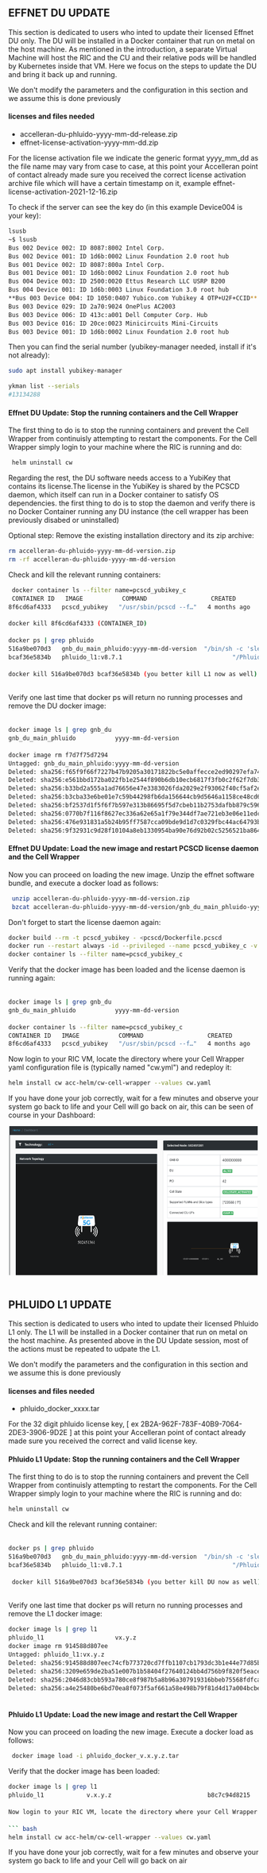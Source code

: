 ## EFFNET DU UPDATE

This section is dedicated to users who inted to update their licensed Effnet DU only. The DU will be installed in a Docker container that run on metal 
on the host machine. As mentioned in the introduction, a separate Virtual Machine will host the RIC and the CU and their relative pods will be handled
by Kubernetes inside that VM. Here we focus on the steps to update the DU and bring it back up and running.

We don't modify the parameters and the configuration in this section and we assume this is done previously

#### licenses and files needed
* accelleran-du-phluido-yyyy-mm-dd-release.zip
* effnet-license-activation-yyyy-mm-dd.zip 

For the license activation file we indicate the generic format yyyy_mm_dd as the file name may vary from case to case, at this point your Accelleran point of contact already made sure you received the correct license activation archive file which will have a certain timestamp on it, example effnet-license-activation-2021-12-16.zip

To check if the server can see the key do (in this example Device004 is your key): 
``` bash
lsusb
~$ lsusb
Bus 002 Device 002: ID 8087:8002 Intel Corp. 
Bus 002 Device 001: ID 1d6b:0002 Linux Foundation 2.0 root hub
Bus 001 Device 002: ID 8087:800a Intel Corp. 
Bus 001 Device 001: ID 1d6b:0002 Linux Foundation 2.0 root hub
Bus 004 Device 003: ID 2500:0020 Ettus Research LLC USRP B200
Bus 004 Device 001: ID 1d6b:0003 Linux Foundation 3.0 root hub
**Bus 003 Device 004: ID 1050:0407 Yubico.com Yubikey 4 OTP+U2F+CCID**
Bus 003 Device 029: ID 2a70:9024 OnePlus AC2003
Bus 003 Device 006: ID 413c:a001 Dell Computer Corp. Hub
Bus 003 Device 016: ID 20ce:0023 Minicircuits Mini-Circuits
Bus 003 Device 001: ID 1d6b:0002 Linux Foundation 2.0 root hub
```
Then you can find the serial number (yubikey-manager needed, install if it's not already):

``` bash
sudo apt install yubikey-manager
```
``` bash
ykman list --serials
#13134288
```
#### Effnet DU Update: Stop the running containers and the Cell Wrapper 

The first thing to do is to stop the running containers and prevent the Cell Wrapper from continuisly attempting to restart the components. For the Cell Wrapper simply login to your machine where the RIC is running and do:

``` bash
 helm uninstall cw
```
Regarding the rest, the DU software needs access to a YubiKey that contains its license.The license in the YubiKey is shared by the PCSCD daemon, which itself can run in a Docker container to satisfy OS dependencies. the first thing to do is to stop the daemon and verify there is no Docker Container running any DU instance (the cell wrapper has been previously disabed or uninstalled) 

Optional step: Remove the existing installation directory and its zip archive:

``` bash
rm accelleran-du-phluido-yyyy-mm-dd-version.zip 
rm -rf accelleran-du-phluido-yyyy-mm-dd-version
```
Check and kill the relevant running containers:

``` bash
 docker container ls --filter name=pcscd_yubikey_c
 CONTAINER ID   IMAGE           COMMAND                  CREATED        STATUS      PORTS     NAMES
8f6cd6af4333   pcscd_yubikey   "/usr/sbin/pcscd --f…"   4 months ago   Up 3 days             pcscd_yubikey_c

docker kill 8f6cd6af4333 (CONTAINER_ID)

docker ps | grep phluido
516a9be070d3   gnb_du_main_phluido:yyyy-mm-dd-version  "/bin/sh -c 'sleep 2…"   30 seconds ago   Up 30 seconds             gnb_du_main_phluido
bcaf36e5834b   phluido_l1:v8.7.1                               "/PhluidoUL1_NR /con…"   30 seconds ago   Up 30 seconds             phluido_l1
 
docker kill 516a9be070d3 bcaf36e5834b (you better kill L1 now as well)
 
```
Verify one last time that docker ps will return no running processes and remove the DU docker image:

``` bash
 
docker image ls | grep gnb_du
gnb_du_main_phluido           yyyy-mm-dd-version                          f7d7f75d7294   2 months ago   137MB

docker image rm f7d7f75d7294
Untagged: gnb_du_main_phluido:yyyy-mm-dd-version
Deleted: sha256:f65f9f66f7227b47b9205a30171822bc5e0affecce2ed90297efa74728cbceb7
Deleted: sha256:e561bbd172ba022fb1e2544f890b6db10ecb6817f3fb0c2f62f7db3e2edecc30
Deleted: sha256:b33bd2a555a1ad76656e47e3383026fda2029e2f93062f40cf5af2eff399f691
Deleted: sha256:b3cba33e6be01e7c59b44298fb6da156644cb9d5646a1158ce48cd6294af155f
Deleted: sha256:bf2537d1f5f6f7b597e313b86695f5d7cbeb11b2753dafbb879c596b35e993eb
Deleted: sha256:0770b7f116f8627ec336a62e65a1f79e344df7ae721eb3e06e11edca85d3d1e7
Deleted: sha256:476e931831a5b24b95ff7587cca09bde9d1d7c0329fbc44ac64793b28fb809d0
Deleted: sha256:9f32931c9d28f10104a8eb1330954ba90e76d92b02c5256521ba864feec14009

```
#### Effnet DU Update: Load the new image and restart PCSCD license daemon and the Cell Wrapper 

Now you can proceed on loading the new image. Unzip the effnet software bundle, and execute a docker load as follows:
``` bash
 unzip accelleran-du-phluido-yyyy-mm-dd-version.zip 
 bzcat accelleran-du-phluido-yyyy-mm-dd-version/gnb_du_main_phluido-yyyy-mm-dd-version.tar.bz2  | docker image load
```
Don't forget to start the license daemon again:
``` bash
docker build --rm -t pcscd_yubikey - <pcscd/Dockerfile.pcscd
docker run --restart always -id --privileged --name pcscd_yubikey_c -v /run/pcscd:/run/pcscd pcscd_yubikey
docker container ls --filter name=pcscd_yubikey_c
```
Verify that the docker image has been loaded and the license daemon is running again:
``` bash

docker image ls | grep gnb_du
gnb_du_main_phluido           yyyy-mm-dd-version                           b8c7c94d8215   1 minute ago   87MB

docker container ls --filter name=pcscd_yubikey_c
CONTAINER ID   IMAGE           COMMAND                  CREATED        STATUS      PORTS     NAMES
8f6cd6af4333   pcscd_yubikey   "/usr/sbin/pcscd --f…"   4 months ago   Up 1 minute             pcscd_yubikey_c
```
Now login to your RIC VM, locate the directory where your Cell Wrapper yaml configuration file is (typically named "cw.yml") and redeploy it:

``` bash
helm install cw acc-helm/cw-cell-wrapper --values cw.yaml
```

If you have done your job correctly, wait for a few minutes and observe your system go back to life and your Cell will go back on air, this can be seen of course in your Dashboard:

<p align="center">
  <img width="500" height="300" src="cellonair.png">
</p>



``` bash

```

## PHLUIDO L1 UPDATE

This section is dedicated to users who inted to update their licensed Phluido L1 only. The L1 will be installed in a Docker container that run on metal 
on the host machine. As presented above in the DU Update session, most of the actions must be repeated to udpate the L1.

We don't modify the parameters and the configuration in this section and we assume this is done previously

#### licenses and files needed
* phluido_docker_xxxx.tar


For the 32 digit phluido license key, [ ex 2B2A-962F-783F-40B9-7064-2DE3-3906-9D2E ] at this point your Accelleran point of contact already made sure you received the correct and valid license key.

#### Phluido L1 Update: Stop the running containers and the Cell Wrapper 

The first thing to do is to stop the running containers and prevent the Cell Wrapper from continuisly attempting to restart the components. For the Cell Wrapper simply login to your machine where the RIC is running and do:

 ``` bash
 helm uninstall cw
```

Check and kill the relevant running container:

``` bash

docker ps | grep phluido
516a9be070d3   gnb_du_main_phluido:yyyy-mm-dd-version  "/bin/sh -c 'sleep 2…"   30 seconds ago   Up 30 seconds             gnb_du_main_phluido
bcaf36e5834b   phluido_l1:v8.7.1                               "/PhluidoUL1_NR /con…"   30 seconds ago   Up 30 seconds             phluido_l1
 
 docker kill 516a9be070d3 bcaf36e5834b (you better kill DU now as well)
 
```
Verify one last time that docker ps will return no running processes and remove the L1 docker image:

``` bash
docker image ls | grep l1
phluido_l1                    vx.y.z                                                   914588d807ee   7 weeks ago    70.4MB
docker image rm 914588d807ee
Untagged: phluido_l1:vx.y.z
Deleted: sha256:914588d807eec74cfb773720cd7ffb1107cb1793dc3b1e44e77d85bb83f88d4b
Deleted: sha256:3209e659de2ba51e007b1b58404f27640124bb4d756b9f820f5eace37c1b0c13
Deleted: sha256:2046d83cbb593a780ce8f987b5a8b96a307919316bbeb75568fdfcaab4e2ee10
Deleted: sha256:a4e25480be6bd70ea8f073f5af661a58e498b79f81d4d17a004bcbe54c7bd14d
 
```
#### Phluido L1 Update: Load the new image and restart the Cell Wrapper 

Now you can proceed on loading the new image. Execute a docker load as follows:
``` bash
 docker image load -i phluido_docker_v.x.y.z.tar
```
Verify that the docker image has been loaded:
``` bash
docker image ls | grep l1
phluido_l1            v.x.y.z                           b8c7c94d8215   1 minute ago   70MB

Now login to your RIC VM, locate the directory where your Cell Wrapper yaml configuration file is (typically named "cw.yaml") and redeploy it:

``` bash
helm install cw acc-helm/cw-cell-wrapper --values cw.yaml
```

If you have done your job correctly, wait for a few minutes and observe your system go back to life and your Cell will go back on air


